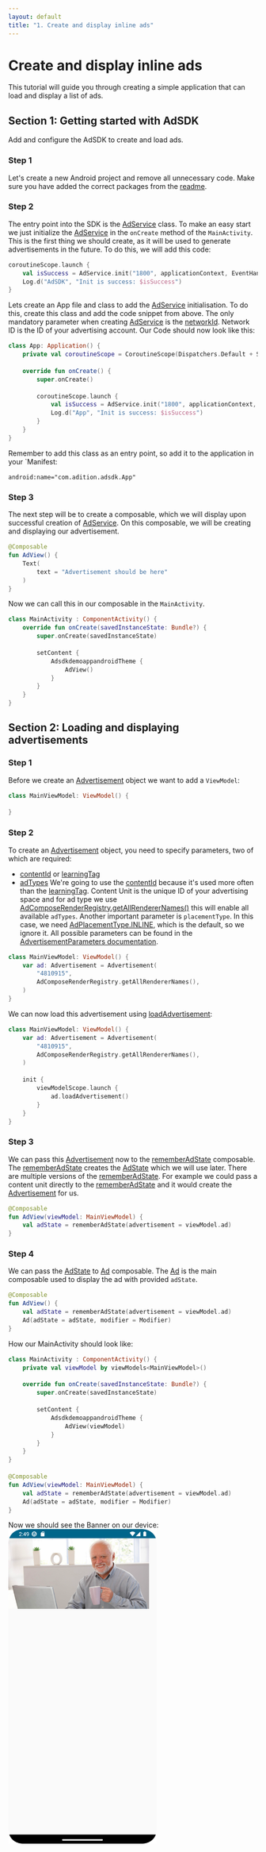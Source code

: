 ```yaml
---
layout: default
title: "1. Create and display inline ads"
---
```


# Create and display inline ads
This tutorial will guide you through creating a simple application that can load and display a list of ads.

## Section 1: Getting started with AdSDK

Add and configure the AdSDK to create and load ads.

### Step 1
Let's create a new Android project and remove all unnecessary code.
Make sure you have added the correct packages from the [readme](https://github.com/VM-Mobile-SDK/nextgen-adsdk-android-release).

### Step 2
The entry point into the SDK is the [AdService](https://vm-mobile-sdk.github.io/nextgen-adsdk-android-release/4.6.0/sdk_core/com.adition.sdk_core/-ad-service/index.html) class.
To make an easy start we just initialize the [AdService](https://vm-mobile-sdk.github.io/nextgen-adsdk-android-release/4.6.0/sdk_core/com.adition.sdk_core/-ad-service/index.html) in the `onCreate` method of the `MainActivity`.
This is the first thing we should create, as it will be used to generate advertisements in the future. 
To do this, we will add this code:
```kotlin 
coroutineScope.launch {
    val isSuccess = AdService.init("1800", applicationContext, EventHandler())
    Log.d("AdSDK", "Init is success: $isSuccess")
}
```
Lets create an App file and class to add the [AdService](https://vm-mobile-sdk.github.io/nextgen-adsdk-android-release/4.6.0/sdk_core/com.adition.sdk_core/-ad-service/index.html) initialisation.
To do this, create this class and add the code snippet from above.
The only mandatory parameter when creating [AdService](https://vm-mobile-sdk.github.io/nextgen-adsdk-android-release/4.6.0/sdk_core/com.adition.sdk_core/-ad-service/index.html) is the [networkId](https://vm-mobile-sdk.github.io/nextgen-adsdk-android-release/4.6.0/sdk_core/com.adition.sdk_core/-ad-service/networkId.html).
Network ID is the ID of your advertising account.
Our Code should now look like this:
```kotlin
class App: Application() {
    private val coroutineScope = CoroutineScope(Dispatchers.Default + SupervisorJob())
    
    override fun onCreate() {
        super.onCreate()

        coroutineScope.launch {
            val isSuccess = AdService.init("1800", applicationContext, EventHandler())
            Log.d("App", "Init is success: $isSuccess")
        }
    }
}
```
Remember to add this class as an entry point, so add it to the application in your `Manifest:
```
android:name="com.adition.adsdk.App"
```

### Step 3
The next step will be to create a composable, which we will display upon successful creation of [AdService](https://vm-mobile-sdk.github.io/nextgen-adsdk-android-release/4.6.0/sdk_core/com.adition.sdk_core/-ad-service/index.html). 
On this composable, we will be creating and displaying our advertisement.

```kotlin 
@Composable
fun AdView() {
    Text(
        text = "Advertisement should be here"
    )
}
```
Now we can call this in our composable in the `MainActivity`.
```kotlin 
class MainActivity : ComponentActivity() {
    override fun onCreate(savedInstanceState: Bundle?) {
        super.onCreate(savedInstanceState)
        
        setContent {
            AdsdkdemoappandroidTheme {
                AdView()
            }
        }
    }
}
```

## Section 2: Loading and displaying advertisements

### Step 1
Before we create an [Advertisement](https://vm-mobile-sdk.github.io/nextgen-adsdk-android-release/4.6.0/sdk_core/com.adition.sdk_core/-advertisement/index.html) object we want to add a `ViewModel`:  
```kotlin
class MainViewModel: ViewModel() {

}
```

### Step 2
To create an [Advertisement](https://vm-mobile-sdk.github.io/nextgen-adsdk-android-release/4.6.0/sdk_core/com.adition.sdk_core/-advertisement/index.html) object, you need to specify parameters, two of which are required:
* [contentId](https://vm-mobile-sdk.github.io/nextgen-adsdk-android-release/4.6.0/sdk_core/com.adition.sdk_core.internal.entities/-advertisement-parameters/content-id.html) or [learningTag](https://vm-mobile-sdk.github.io/nextgen-adsdk-android-release/4.6.0/sdk_core/com.adition.sdk_core.internal.entities/-advertisement-parameters/learning-tag.html)
* [adTypes](https://vm-mobile-sdk.github.io/nextgen-adsdk-android-release/4.6.0/sdk_core/com.adition.sdk_core.internal.entities/-advertisement-parameters/ad-types.html)
We're going to use the [contentId](https://vm-mobile-sdk.github.io/nextgen-adsdk-android-release/4.6.0/sdk_core/com.adition.sdk_core.internal.entities/-advertisement-parameters/content-id.html) because it's used more often than the [learningTag](https://vm-mobile-sdk.github.io/nextgen-adsdk-android-release/4.6.0/sdk_core/com.adition.sdk_core.internal.entities/-advertisement-parameters/learning-tag.html). Content Unit is the unique ID of your advertising space and for ad type we use [AdComposeRenderRegistry.getAllRendererNames()](https://vm-mobile-sdk.github.io/nextgen-adsdk-android-release/4.6.0/sdk_presentation_compose/com.adition.sdk_presentation_compose/-ad-compose-render-registry/get-all-renderer-names.html) this will enable all available `adTypes`. 
Another important parameter is `placementType`. In this case, we need [AdPlacementType.INLINE](https://vm-mobile-sdk.github.io/nextgen-adsdk-android-release/4.6.0/sdk_core/com.adition.sdk_core.internal.entities/-placement-type/-i-n-l-i-n-e/index.html), which is the default, so we ignore it.
All possible parameters can be found in the [AdvertisementParameters documentation](https://vm-mobile-sdk.github.io/nextgen-adsdk-android-release/4.6.0/sdk_core/com.adition.sdk_core.internal.entities/-advertisement-parameters/index.html).

```kotlin
class MainViewModel: ViewModel() {
    var ad: Advertisement = Advertisement(
        "4810915",
        AdComposeRenderRegistry.getAllRendererNames(),
    )
}
```
We can now load this advertisement using [loadAdvertisement](https://vm-mobile-sdk.github.io/nextgen-adsdk-android-release/4.6.0/sdk_core/com.adition.sdk_core/-advertisement/load-advertisement.html):
```kotlin
class MainViewModel: ViewModel() {
    var ad: Advertisement = Advertisement(
        "4810915",
        AdComposeRenderRegistry.getAllRendererNames(),
    )

    init {
        viewModelScope.launch {
            ad.loadAdvertisement()
        }
    }
}
```

### Step 3
We can pass this [Advertisement](https://vm-mobile-sdk.github.io/nextgen-adsdk-android-release/4.6.0/sdk_core/com.adition.sdk_core/-advertisement/index.html) now to the [rememberAdState](https://vm-mobile-sdk.github.io/nextgen-adsdk-android-release/4.6.0/sdk_presentation_compose/com.adition.sdk_presentation_compose/remember-ad-state.html) composable.
The [rememberAdState](https://vm-mobile-sdk.github.io/nextgen-adsdk-android-release/4.6.0/sdk_presentation_compose/com.adition.sdk_presentation_compose/remember-ad-state.html) creates the [AdState](https://vm-mobile-sdk.github.io/nextgen-adsdk-android-release/4.6.0/sdk_presentation_compose/com.adition.sdk_presentation_compose/-ad-state/index.html) which we will use later. 
There are multiple versions of the [rememberAdState](https://vm-mobile-sdk.github.io/nextgen-adsdk-android-release/4.6.0/sdk_presentation_compose/com.adition.sdk_presentation_compose/remember-ad-state.html). 
For example we could pass a content unit directly to the [rememberAdState](https://vm-mobile-sdk.github.io/nextgen-adsdk-android-release/4.6.0/sdk_presentation_compose/com.adition.sdk_presentation_compose/remember-ad-state.html) and it would create the [Advertisement](https://vm-mobile-sdk.github.io/nextgen-adsdk-android-release/4.6.0/sdk_core/com.adition.sdk_core/-advertisement/index.html) for us. 
```kotlin
@Composable
fun AdView(viewModel: MainViewModel) {
    val adState = rememberAdState(advertisement = viewModel.ad)
}
```

### Step 4
We can pass the [AdState](https://vm-mobile-sdk.github.io/nextgen-adsdk-android-release/4.6.0/sdk_presentation_compose/com.adition.sdk_presentation_compose/-ad-state/index.html) to [Ad](https://vm-mobile-sdk.github.io/nextgen-adsdk-android-release/4.6.0/sdk_presentation_compose/com.adition.sdk_presentation_compose/-ad.html) composable.
The [Ad](https://vm-mobile-sdk.github.io/nextgen-adsdk-android-release/4.6.0/sdk_presentation_compose/com.adition.sdk_presentation_compose/-ad.html) is the main composable used to display the ad with provided `adState`.
```kotlin
@Composable
fun AdView() {
    val adState = rememberAdState(advertisement = viewModel.ad)
    Ad(adState = adState, modifier = Modifier)
}
```

How our MainActivity should look like:
```kotlin
class MainActivity : ComponentActivity() {
    private val viewModel by viewModels<MainViewModel>()

    override fun onCreate(savedInstanceState: Bundle?) {
        super.onCreate(savedInstanceState)

        setContent {
            AdsdkdemoappandroidTheme {
                AdView(viewModel)
            }
        }
    }
}

@Composable
fun AdView(viewModel: MainViewModel) {
    val adState = rememberAdState(advertisement = viewModel.ad)
    Ad(adState = adState, modifier = Modifier)
}
```
Now we should see the Banner on our device:
<br>
<img src="images/first_ad.png" width="300"/>